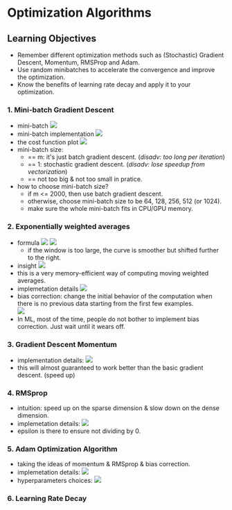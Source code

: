 # Optimization Algorithms 

## Learning Objectives
* Remember different optimization methods such as (Stochastic) Gradient Descent, Momentum, RMSProp and Adam. 
* Use random minibatches to accelerate the convergence and improve the optimization. 
* Know the benefits of learning rate decay and apply it to your optimization. 

### 1. Mini-batch Gradient Descent
* mini-batch
![](./img/wk02_mini_batch.png)
* mini-batch implementation 
![](./img/wk02_mini_batch_algo.png)  
* the cost function plot
![](./img/wk02_mini_batch_plot.png)
* mini-batch size: 
	* == m: it's just batch gradient descent. (_disadv: too long per iteration_)
	* == 1: stochastic gradient descent. (_disadv: lose speedup from vectorization_) 
	* == not too big & not too small in pratice. 
* how to choose mini-batch size?
	* if m <= 2000, then use batch gradient descent. 
	* otherwise, choose mini-batch size to be 64, 128, 256, 512 (or 1024). 
	* make sure the whole mini-batch fits in CPU/GPU memory. 

### 2. Exponentially weighted averages
* formula
![](./img/wk02_expo_avg2.png)
![](./img/wk02_expo_avg.png) 
	* if the window is too large, the curve is smoother but shifted further to the right. 
* insight
![](./img/wk02_expo_avg_insight.png) 
* this is a very memory-efficient way of computing moving weighted averages. 
* implemetation details
![](./img/wk02_expo_avg_imple.png) 
* bias correction: change the initial behavior of the computation when there is no previous data starting from the first few examples.  
![](./img/wk02_expo_avg_bias_correction.png)
* In ML, most of the time, people do not bother to implement bias correction. Just wait until it wears off. 

### 3. Gradient Descent Momentum
* implementation details: 
![](./img/wk02_momentum_algo.png) 
* this will almost guaranteed to work better than the basic gradient descent.  (speed up)

### 4. RMSprop
* intuition: speed up on the sparse dimension & slow down on the dense dimension. 
* implemetation details:
![](./img/wk02_rmsprop.png)
* epsilon is there to ensure not dividing by 0. 

### 5. Adam Optimization Algorithm 
* taking the ideas of momentum & RMSprop & bias correction. 
* implemetation details:
![](./img/wk02_adam.png) 
* hyperparameters choices: 
![](./img/wk02_adam_hyperparameters.png) 

### 6. Learning Rate Decay 
 
